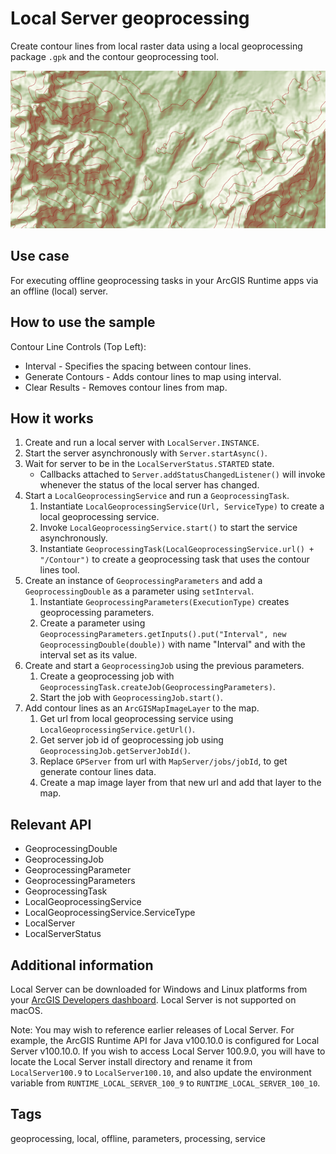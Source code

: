 # Local Server geoprocessing

Create contour lines from local raster data using a local geoprocessing package `.gpk` and the contour geoprocessing tool.

![Image of local server geoprocessing](LocalServerGeoprocessing.png)

## Use case

For executing offline geoprocessing tasks in your ArcGIS Runtime apps via an offline (local) server.

## How to use the sample

Contour Line Controls (Top Left):

* Interval - Specifies the spacing between contour lines.
* Generate Contours - Adds contour lines to map using interval.
* Clear Results - Removes contour lines from map.

## How it works

1. Create and run a local server with `LocalServer.INSTANCE`.
2. Start the server asynchronously with `Server.startAsync()`.
3. Wait for server to be in the  `LocalServerStatus.STARTED` state.
    * Callbacks attached to `Server.addStatusChangedListener()` will invoke whenever the status of the local server has changed.
4. Start a `LocalGeoprocessingService` and run a `GeoprocessingTask`.
    1. Instantiate `LocalGeoprocessingService(Url, ServiceType)` to create a local geoprocessing service.
    2. Invoke `LocalGeoprocessingService.start()` to start the service asynchronously.
    3. Instantiate `GeoprocessingTask(LocalGeoprocessingService.url() + "/Contour")` to create a geoprocessing task that uses the contour lines tool.
5. Create an instance of `GeoprocessingParameters` and add a `GeoprocessingDouble` as a parameter using `setInterval`.
    1. Instantiate `GeoprocessingParameters(ExecutionType)` creates geoprocessing parameters.
    2. Create a parameter using `GeoprocessingParameters.getInputs().put("Interval", new GeoprocessingDouble(double))` with name "Interval" and with the interval set as its value.
6. Create and start a `GeoprocessingJob` using the previous parameters.
    1. Create a geoprocessing job with `GeoprocessingTask.createJob(GeoprocessingParameters)`.
    2. Start the job with `GeoprocessingJob.start()`.
7. Add contour lines as an `ArcGISMapImageLayer` to the map.
    1. Get url from local geoprocessing service using `LocalGeoprocessingService.getUrl()`.
    2. Get server job id of geoprocessing job using `GeoprocessingJob.getServerJobId()`.
    3. Replace `GPServer` from url with `MapServer/jobs/jobId`, to get generate contour lines data.
    4. Create a map image layer from that new url and add that layer to the map.

## Relevant API

* GeoprocessingDouble
* GeoprocessingJob
* GeoprocessingParameter
* GeoprocessingParameters
* GeoprocessingTask
* LocalGeoprocessingService
* LocalGeoprocessingService.ServiceType
* LocalServer
* LocalServerStatus

## Additional information

Local Server can be downloaded for Windows and Linux platforms from your [ArcGIS Developers dashboard](https://developers.arcgis.com/java/local-server/install-local-server/). Local Server is not supported on macOS.

Note: You may wish to reference earlier releases of Local Server. For example, the ArcGIS Runtime API for Java v100.10.0 is configured for Local Server v100.10.0. If you wish to access Local Server 100.9.0, you will have to locate the Local Server install directory and rename it from `LocalServer100.9` to `LocalServer100.10`, and also update the environment variable from `RUNTIME_LOCAL_SERVER_100_9` to `RUNTIME_LOCAL_SERVER_100_10`.

## Tags

geoprocessing, local, offline, parameters, processing, service
